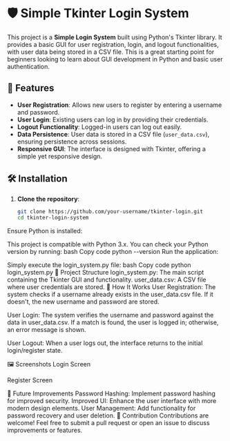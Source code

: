 # 🛡️ Simple Tkinter Login System

This project is a **Simple Login System** built using Python's Tkinter library. It provides a basic GUI for user registration, login, and logout functionalities, with user data being stored in a CSV file. This is a great starting point for beginners looking to learn about GUI development in Python and basic user authentication.

## 🎯 Features

- **User Registration**: Allows new users to register by entering a username and password.
- **User Login**: Existing users can log in by providing their credentials.
- **Logout Functionality**: Logged-in users can log out easily.
- **Data Persistence**: User data is stored in a CSV file (`user_data.csv`), ensuring persistence across sessions.
- **Responsive GUI**: The interface is designed with Tkinter, offering a simple yet responsive design.

## 🛠️ Installation

1. **Clone the repository**:
   ```bash
   git clone https://github.com/your-username/tkinter-login.git
   cd tkinter-login-system
Ensure Python is installed:

This project is compatible with Python 3.x. You can check your Python version by running:
bash
Copy code
python --version
Run the application:

Simply execute the login_system.py file:
bash
Copy code
python login_system.py
📁 Project Structure
login_system.py: The main script containing the Tkinter GUI and functionality.
user_data.csv: A CSV file where user credentials are stored.
🧰 How It Works
User Registration: The system checks if a username already exists in the user_data.csv file. If it doesn't, the new username and password are stored.

User Login: The system verifies the username and password against the data in user_data.csv. If a match is found, the user is logged in; otherwise, an error message is shown.

User Logout: When a user logs out, the interface returns to the initial login/register state.

🖼️ Screenshots
Login Screen

Register Screen

🚀 Future Improvements
Password Hashing: Implement password hashing for improved security.
Improved UI: Enhance the user interface with more modern design elements.
User Management: Add functionality for password recovery and user deletion.
🤝 Contribution
Contributions are welcome! Feel free to submit a pull request or open an issue to discuss improvements or features.


